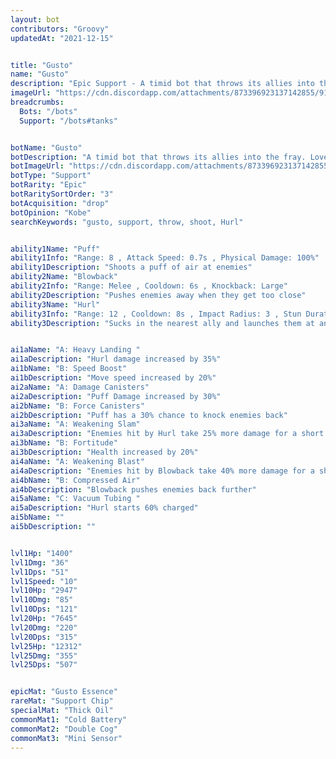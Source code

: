 ```yaml
---
layout: bot
contributors: "Groovy"
updatedAt: "2021-12-15"


title: "Gusto"
name: "Gusto"
description: "Epic Support - A timid bot that throws its allies into the fray. Loves to go bowling."
imageUrl: "https://cdn.discordapp.com/attachments/873396923137142855/912341631666106448/1637589480024.png"
breadcrumbs:
  Bots: "/bots"
  Support: "/bots#tanks"


botName: "Gusto"
botDescription: "A timid bot that throws its allies into the fray. Loves to go bowling."
botImageUrl: "https://cdn.discordapp.com/attachments/873396923137142855/912341631666106448/1637589480024.png"
botType: "Support"
botRarity: "Epic"
botRaritySortOrder: "3"
botAcquisition: "drop"
botOpinion: "Kobe"
searchKeywords: "gusto, support, throw, shoot, Hurl"


ability1Name: "Puff"
ability1Info: "Range: 8 , Attack Speed: 0.7s , Physical Damage: 100%"
ability1Description: "Shoots a puff of air at enemies"
ability2Name: "Blowback"
ability2Info: "Range: Melee , Cooldown: 6s , Knockback: Large"
ability2Description: "Pushes enemies away when they get too close"
ability3Name: "Hurl"
ability3Info: "Range: 12 , Cooldown: 8s , Impact Radius: 3 , Stun Duration: 1.75s , Physical Damage: 501%"
ability3Description: "Sucks in the nearest ally and launches them at an enemy, stunning and damaging all enemies in the area."


ai1aName: "A: Heavy Landing "
ai1aDescription: "Hurl damage increased by 35%"
ai1bName: "B: Speed Boost"
ai1bDescription: "Move speed increased by 20%"
ai2aName: "A: Damage Canisters"
ai2aDescription: "Puff Damage increased by 30%"
ai2bName: "B: Force Canisters"
ai2bDescription: "Puff has a 30% chance to knock enemies back"
ai3aName: "A: Weakening Slam"
ai3aDescription: "Enemies hit by Hurl take 25% more damage for a short time"
ai3bName: "B: Fortitude"
ai3bDescription: "Health increased by 20%"
ai4aName: "A: Weakening Blast"
ai4aDescription: "Enemies hit by Blowback take 40% more damage for a short time"
ai4bName: "B: Compressed Air"
ai4bDescription: "Blowback pushes enemies back further"
ai5aName: "C: Vacuum Tubing "
ai5aDescription: "Hurl starts 60% charged"
ai5bName: ""
ai5bDescription: ""


lvl1Hp: "1400"
lvl1Dmg: "36"
lvl1Dps: "51"
lvl1Speed: "10"
lvl10Hp: "2947"
lvl10Dmg: "85"
lvl10Dps: "121"
lvl20Hp: "7645"
lvl20Dmg: "220"
lvl20Dps: "315"
lvl25Hp: "12312"
lvl25Dmg: "355"
lvl25Dps: "507"


epicMat: "Gusto Essence"
rareMat: "Support Chip"
specialMat: "Thick Oil"
commonMat1: "Cold Battery"
commonMat2: "Double Cog"
commonMat3: "Mini Sensor"
---
```

